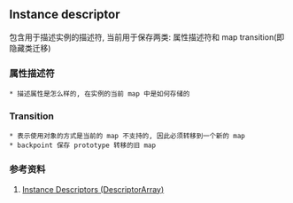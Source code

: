 ## Instance descriptor
包含用于描述实例的描述符, 当前用于保存两类: 属性描述符和 map transition(即隐藏类迁移)

### 属性描述符
    * 描述属性是怎么样的, 在实例的当前 map 中是如何存储的

### Transition
    * 表示使用对象的方式是当前的 map 不支持的, 因此必须转移到一个新的 map
    * backpoint 保存 prototype 转移的旧 map

### 参考资料
1. [Instance Descriptors (DescriptorArray)](https://groups.google.com/g/v8-dev/c/7aR9_Poj0zg)